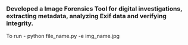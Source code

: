 ### Developed a Image Forensics Tool for digital investigations, extracting metadata, analyzing Exif data and verifying integrity.

To run -
python file_name.py -e img_name.jpg
